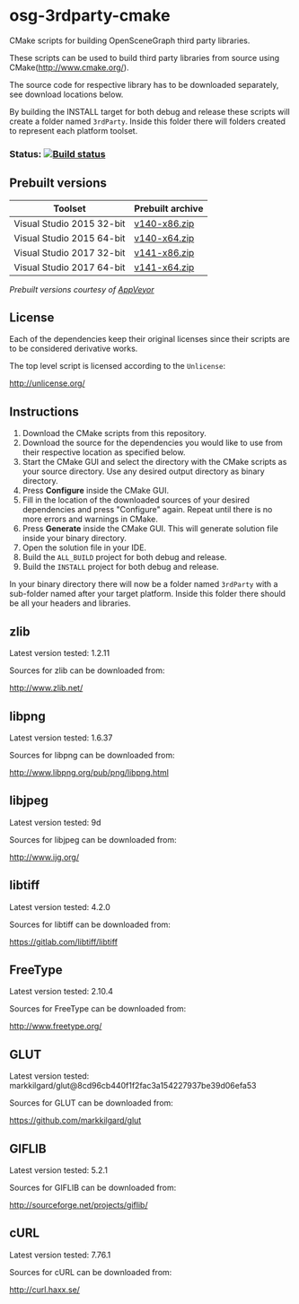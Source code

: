 osg-3rdparty-cmake
==================

CMake scripts for building OpenSceneGraph third party libraries.

These scripts can be used to build third party libraries from source using CMake(http://www.cmake.org/). 

The source code for respective library has to be downloaded separately, see download locations below.

By building the INSTALL target for both debug and release these scripts will create a folder named `3rdParty`.
Inside this folder there will folders created to represent each platform toolset.


### Status: [![Build status](https://ci.appveyor.com/api/projects/status/xtrxxowo68nyrj9m?svg=true)](https://ci.appveyor.com/project/bjornblissing/osg-3rdparty-cmake)


Prebuilt versions
----------------

Toolset | Prebuilt archive
------------ | -------------
Visual Studio 2015 32-bit | [v140-x86.zip](https://ci.appveyor.com/api/projects/bjornblissing/osg-3rdparty-cmake/artifacts/v140-x86.zip?job=Environment%3A+Name%3Dv140-x86%2C+APPVEYOR_BUILD_WORKER_IMAGE%3DVisual+Studio+2015%2C+Generator%3DVisual+Studio+14+2015)
Visual Studio 2015 64-bit | [v140-x64.zip](https://ci.appveyor.com/api/projects/bjornblissing/osg-3rdparty-cmake/artifacts/v140-x64.zip?job=Environment%3A+Name%3Dv140-x64%2C+APPVEYOR_BUILD_WORKER_IMAGE%3DVisual+Studio+2015%2C+Generator%3DVisual+Studio+14+2015+Win64)
Visual Studio 2017 32-bit | [v141-x86.zip](https://ci.appveyor.com/api/projects/bjornblissing/osg-3rdparty-cmake/artifacts/v141-x86.zip?job=Environment%3A+Name%3Dv141-x86%2C+APPVEYOR_BUILD_WORKER_IMAGE%3DVisual+Studio+2017%2C+Generator%3DVisual+Studio+15+2017)
Visual Studio 2017 64-bit | [v141-x64.zip](https://ci.appveyor.com/api/projects/bjornblissing/osg-3rdparty-cmake/artifacts/v141-x64.zip?job=Environment%3A+Name%3Dv141-x64%2C+APPVEYOR_BUILD_WORKER_IMAGE%3DVisual+Studio+2017%2C+Generator%3DVisual+Studio+15+2017+Win64)


_Prebuilt versions courtesy of [AppVeyor](https://www.appveyor.com)_


License
-------

Each of the dependencies keep their original licenses since their scripts are to be considered derivative works. 

The top level script is licensed according to the `Unlicense`:

http://unlicense.org/


Instructions
------------

1. Download the CMake scripts from this repository.
2. Download the source for the dependencies you would like to use from their respective location as specified below.
3. Start the CMake GUI and select the directory with the CMake scripts as your source directory. Use any desired output directory as binary directory.
4. Press **Configure** inside the CMake GUI. 
5. Fill in the location of the downloaded sources of your desired dependencies and press "Configure" again. Repeat until there is no more errors and warnings in CMake. 
6. Press **Generate** inside the CMake GUI. This will generate solution file inside your binary directory.
7. Open the solution file in your IDE.
8. Build the `ALL_BUILD` project for both debug and release.
9. Build the `INSTALL` project for both debug and release.

In your binary directory there will now be a folder named `3rdParty` with a sub-folder named after your target platform. Inside this folder there should be all your headers and libraries.


zlib
----
Latest version tested: 1.2.11

Sources for zlib can be downloaded from:

http://www.zlib.net/


libpng
------
Latest version tested: 1.6.37

Sources for libpng can be downloaded from:

http://www.libpng.org/pub/png/libpng.html


libjpeg
-------
Latest version tested: 9d

Sources for libjpeg can be downloaded from:

http://www.ijg.org/


libtiff
-------
Latest version tested: 4.2.0

Sources for libtiff can be downloaded from:

https://gitlab.com/libtiff/libtiff


FreeType
--------
Latest version tested: 2.10.4

Sources for FreeType can be downloaded from:

http://www.freetype.org/


GLUT
----
Latest version tested: markkilgard/glut@8cd96cb440f1f2fac3a154227937be39d06efa53

Sources for GLUT can be downloaded from:

https://github.com/markkilgard/glut


GIFLIB
------
Latest version tested: 5.2.1

Sources for GIFLIB can be downloaded from:

http://sourceforge.net/projects/giflib/


cURL
----

Latest version tested: 7.76.1

Sources for cURL can be downloaded from:

http://curl.haxx.se/
